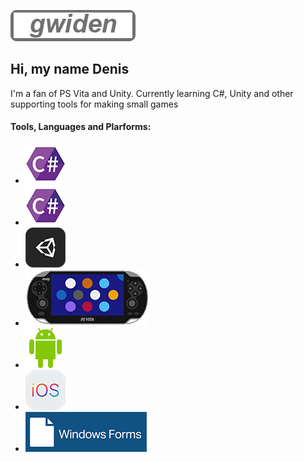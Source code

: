 [![Header](https://github.com/gwiden/gwiden/blob/main/assets/gwiden.png)](https://mynickname.com/gwiden)
## Hi, my name Denis

I'm a fan of PS Vita and Unity. Currently learning C#, Unity and other supporting tools for making small games

#### Tools, Languages and Plarforms:

* [![Header](https://github.com/gwiden/gwiden/blob/main/assets/C%23.png)](https://github.com/gwiden)
* [![Header](https://github.com/gwiden/gwiden/blob/main/assets/C%23.png)](https://github.com/gwiden)
* [![Header](https://github.com/gwiden/gwiden/blob/main/assets/Unity.png)](https://github.com/gwiden)
* [![Header](https://github.com/gwiden/gwiden/blob/main/assets/psvita.png)](https://github.com/gwiden)
* [![Header](https://github.com/gwiden/gwiden/blob/main/assets/android.png)](https://github.com/gwiden)
* [![Header](https://github.com/gwiden/gwiden/blob/main/assets/ios.png)](https://github.com/gwiden)
* [![Header](https://github.com/gwiden/gwiden/blob/main/assets/WinF.png)](https://github.com/gwiden)